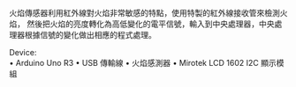 火焰傳感器利用紅外線對火焰非常敏感的特點，使用特製的紅外線接收管來檢測火焰，
然後把火焰的亮度轉化為高低變化的電平信號，輸入到中央處理器，中央處理器根據信號的變化做出相應的程式處理。

Device: <br>
•	Arduino Uno R3
•	USB 傳輸線
•	火焰感測器
•	Mirotek LCD 1602 I2C 顯示模組

